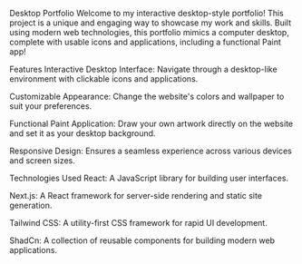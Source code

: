 Desktop Portfolio
Welcome to my interactive desktop-style portfolio! This project is a unique and engaging way to showcase my work and skills. Built using modern web technologies, this portfolio mimics a computer desktop, complete with usable icons and applications, including a functional Paint app!

Features
Interactive Desktop Interface: Navigate through a desktop-like environment with clickable icons and applications.

Customizable Appearance: Change the website's colors and wallpaper to suit your preferences.

Functional Paint Application: Draw your own artwork directly on the website and set it as your desktop background.

Responsive Design: Ensures a seamless experience across various devices and screen sizes.

Technologies Used
React: A JavaScript library for building user interfaces.

Next.js: A React framework for server-side rendering and static site generation.

Tailwind CSS: A utility-first CSS framework for rapid UI development.

ShadCn: A collection of reusable components for building modern web applications.
